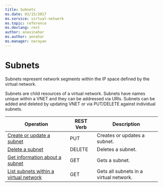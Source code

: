 ```yaml
---
title: Subnets
ms.date: 03/15/2017
ms.service: virtual-network
ms.topic: reference
ms.devlang: rest
author: anavinahar 
ms.author: annahar 
ms.manager: narayan
---
```

# Subnets

Subnets represent network segments within the IP space defined by the virtual network.  
  
Subnets are child resources of a virtual network. Subnets have names unique within a VNET and they can be addressed via URIs. Subnets can be added and deleted by updating VNET or via PUT/DELETE against individual subnets.  

| Operation | REST Verb | Description | 
|---------|---------|-----------|
| [Create or update a subnet](create-or-update-a-subnet.md)       |  PUT | Creates or updates a subnet. |  
| [Delete a subnet](delete-a-subnet.md)            |  DELETE | Deletes a subnet. |  
| [Get information about a subnet](get-information-about-a-subnet.md)             |  GET | Gets a subnet. |  
| [List subnets within a virtual network](list-subnets-within-a-virtual-network.md)    |  GET | Gets all subnets in a virtual network. |  
